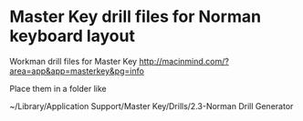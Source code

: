 Master Key drill files for Norman keyboard layout
==================

Workman drill files for Master Key
http://macinmind.com/?area=app&app=masterkey&pg=info

Place them in a folder like

~/Library/Application Support/Master Key/Drills/2.3-Norman Drill Generator